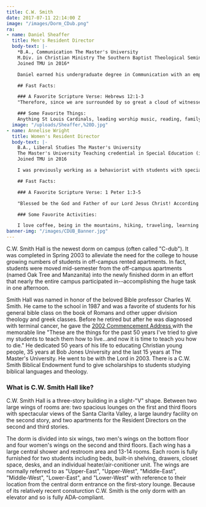 ```yaml
---
title: C.W. Smith
date: 2017-07-11 22:14:00 Z
image: "/images/Dorm_CDub.png"
ra:
- name: Daniel Sheaffer
  title: Men's Resident Director
  body-text: |-
    *B.A., Communication The Master's University
    M.Div. in Christian Ministry The Southern Baptist Theological Seminary
    Joined TMU in 2016*

    Daniel earned his undergraduate degree in Communication with an emphasis in Biblical Counseling in 2013. After moving to Louisville, Kentucky for 3 years and completing a Master's of Divinity in Christian Ministry at The Southern Baptist Theological Seminary he came back to TMU as a Resident Director in 2016. He currently oversees the dorm known as “CDub” where he lived during his time as a student. Daniel played baseball for the college and in his lifetime has lived in 20 different states.

    ## Fast Facts:

    ### A Favorite Scripture Verse: Hebrews 12:1-3
    "Therefore, since we are surrounded by so great a cloud of witnesses, let us also lay aside every weight, and sin which clings so closely, and let us run with endurance the race that is set before us, looking to Jesus, the founder and perfecter of our faith, who for the joy that was set before him endured the cross, despising the shame, and is seated at the right hand of the throne of God. Consider him who endured from sinners such hostility against himself, so that you may not grow weary or fainthearted."

    ### Some Favorite Things:
    Anything St Louis Cardinals, leading worship music, reading, family.
  image: "/uploads/Sheaffer,%20D.jpg"
- name: Annelise Wright
  title: Women's Resident Director
  body-text: |-
    B.A., Liberal Studies The Master's University
    The Master's University Teaching credential in Special Education (in progress)
    Joined TMU in 2016

    I was previously working as a behaviorist with students with special needs when the Lord opened the door for me to serve as a RD. I previously served for 2 years as a RA in CDUB and loved my time there so I am really excited to be back to serve as the RD there. I love seeing how the Lord graciously uses students and staff to encourage one another and point each other back to the gospel!

    ## Fast Facts:

    ### A Favorite Scripture Verse: 1 Peter 1:3-5

    "Blessed be the God and Father of our Lord Jesus Christ! According to his great mercy, he has caused us to be born again to a living hope through the resurrection of Jesus Christ from the dead, to an inheritance that is imperishable, undefiled, and unfading, kept in heaven for you, who by God's power are being guarded through faith for a salvation ready to be revealed in the last time."

    ### Some Favorite Activities:

    I love coffee, being in the mountains, hiking, traveling, learning about new cultures, going to the Flower Market, and spending time with family and friends.
banner-img: "/images/CDUB_Banner.jpg"
---
```


C.W. Smith Hall is the newest dorm on campus (often called "C-dub"). It was completed in Spring 2003 to alleviate the need for the college to house growing numbers of students in off-campus rented apartments. In fact, students were moved mid-semester from the off-campus apartments (named Oak Tree and Manzanita) into the newly finished dorm in an effort that nearly the entire campus participated in--accomplishing the huge task in one afternoon.

Smith Hall was named in honor of the beloved Bible professor Charles W. Smith. He came to the school in 1987 and was a favorite of students for his general bible class on the book of Romans and other upper division theology and greek classes. Before he retired but after he was diagnosed with terminal cancer, he gave the [2002 Commencement Address ](http://www2.masters.edu/pulpit/files/2002/Spring-'02/20020512-CWSmith-mp3 "2002 Commencement Address")with the memorable line "These are the things for the past 50 years I've tried to give my students to teach them how to live...and now it is time to teach you how to die." He dedicated 50 years of his life to educating Christian young people, 35 years at Bob Jones University and the last 15 years at The Master's University. He went to be with the Lord in 2003. There is a C.W. Smith Biblical Endowment fund to give scholarships to students studying biblical languages and theology.

### What is C.W. Smith Hall like?

C.W. Smith Hall is a three-story building in a slight-"V" shape. Between two large wings of rooms are: two spacious lounges on the first and third floors with spectacular views of the Santa Clarita Valley, a large laundry facility on the second story, and two apartments for the Resident Directors on the second and third stories.

The dorm is divided into six wings, two men's wings on the bottom floor and four women's wings on the second and third floors. Each wing has a large central shower and restroom area and 13-14 rooms. Each room is fully furnished for two students including beds, built-in shelving, drawers, closet space, desks, and an individual heater/air-conitioner unit. The wings are normally referred to as "Upper-East", "Upper-West", "Middle-East", "Middle-West", "Lower-East", and "Lower-West" with reference to their location from the central dorm entrance on the first-story lounge. Because of its relatively recent consturction C.W. Smith is the only dorm with an elevator and so is fully ADA-compliant.